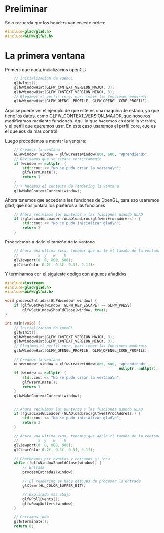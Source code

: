 Preliminar
==========

Solo recuerda que los headers van en este orden:

~~~c++
#include<glad/glad.h>
#include<GLFW/glfw3.h>
~~~

La primera ventana
==================

Primero que nada, incializamos openGL:

~~~c++
    // Inicializacion de openGL
    glfwInit();
    glfwWindowHint(GLFW_CONTEXT_VERSION_MAJOR, 3);
    glfwWindowHint(GLFW_CONTEXT_VERSION_MINOR, 3);
    // Elegimos el perfil core, para tener las funciones modernas
    glfwWindowHint(GLFW_OPENGL_PROFILE, GLFW_OPENGL_CORE_PROFILE);
~~~

Aqui se puede ver el ejemplo de que este es una maquina de estado, ya que tiene
los datos, como GLFW_CONTEXT_VERSION_MAJOR, que nosotros modificamos mediante
funciones. Aqui lo que hacemos es darle la versión, y el perfil que queremos
usar. En este caso usaremos el perfil core, que es el que nos da mas control

Luego procedemos a montar la ventana:

~~~c++
    // Creamos la ventana
    GLFWwindow* window = glfwCreateWindow(800, 600, "Aprendiendo",
    // Revisamos que se creara correctamente
    if (window == nullptr) {
        std::cout << "No se pudo crear la ventana\n";
        glfwTerminate();
        return 1;
    }
    // Y hacemos el contexto de rendering la ventana
    glfwMakeContextCurrent(window);
~~~

Ahora tenemos que acceder a las funciones de OpenGL, para eso usaremos glad,
que nos juntara los punteros a las funciones

~~~c++
    // Ahora recivimos los punteros a las funciones usando GLAD
    if (!gladLoadGLLoader((GLADloadproc)glfwGetProcAddress)) {
        std::cout << "No se pudo inicializar glad\n";
        return 2;
    }
~~~

Procedemos a darle el tamaño de la ventana

~~~c++
    // Ahora una ultima cosa, tenemos que darle el tamaño de la ventana
    //         x  y   w    h
    glViewport(0, 0, 800, 600);
    glClearColor(0.2f, 0.3f, 0.3f, 0.1f);
~~~

Y terminamos con el siguiente codigo con algunos añadidos

~~~c++
#include<iostream>
#include<glad/glad.h>
#include<GLFW/glfw3.h>

void procesoEntradas(GLFWwindow* window) {
    if (glfwGetKey(window, GLFW_KEY_ESCAPE) == GLFW_PRESS)
        glfwSetWindowShouldClose(window, true);
}

int main(void) {
    // Inicializacion de openGL
    glfwInit();
    glfwWindowHint(GLFW_CONTEXT_VERSION_MAJOR, 3);
    glfwWindowHint(GLFW_CONTEXT_VERSION_MINOR, 3);
    // Elegimos el perfil core, para tener las funciones modernas
    glfwWindowHint(GLFW_OPENGL_PROFILE, GLFW_OPENGL_CORE_PROFILE);

    // Creamos la ventana
    GLFWwindow* window = glfwCreateWindow(800, 600, "Aprendiendo",
                                                    nullptr, nullptr);
    if (window == nullptr) {
        std::cout << "No se pudo crear la ventana\n";
        glfwTerminate();
        return 1;
    }
    glfwMakeContextCurrent(window);


    // Ahora recivimos los punteros a las funciones usando GLAD
    if (!gladLoadGLLoader((GLADloadproc)glfwGetProcAddress)) {
        std::cout << "No se pudo inicializar glad\n";
        return 2;
    }

    // Ahora una ultima cosa, tenemos que darle el tamaño de la ventana
    //         x  y   w    h
    glViewport(0, 0, 800, 600);
    glClearColor(0.2f, 0.3f, 0.3f, 0.1f);

    // Checkeamos por eventos y cerramos si toca
    while (!glfwWindowShouldClose(window)) {
        // Entrada
        procesoEntradas(window);

        // El rendering se hace despues de procesar la entrada
        glClear(GL_COLOR_BUFFER_BIT);

        // Explicado mas abajo
        glfwPollEvents();
        glfwSwapBuffers(window);
    }

    // Cerramos todo
    glfwTerminate();
    return 0;
~~~
